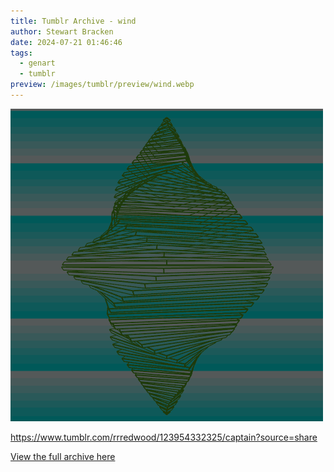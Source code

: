 ```yaml
---
title: Tumblr Archive - wind
author: Stewart Bracken
date: 2024-07-21 01:46:46
tags:
  - genart
  - tumblr
preview: /images/tumblr/preview/wind.webp
---
```


![wind](/images/tumblr/wind.webp)

https://www.tumblr.com/rrredwood/123954332325/captain?source=share

[View the full archive here](https://www.tumblr.com/rrredwood)